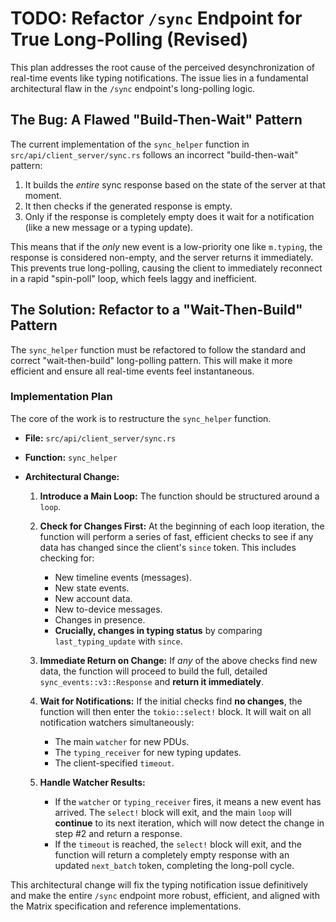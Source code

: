 # TODO: Refactor `/sync` Endpoint for True Long-Polling (Revised)

This plan addresses the root cause of the perceived desynchronization of real-time events like typing notifications. The issue lies in a fundamental architectural flaw in the `/sync` endpoint's long-polling logic.

## The Bug: A Flawed "Build-Then-Wait" Pattern

The current implementation of the `sync_helper` function in `src/api/client_server/sync.rs` follows an incorrect "build-then-wait" pattern:
1.  It builds the *entire* sync response based on the state of the server at that moment.
2.  It then checks if the generated response is empty.
3.  Only if the response is completely empty does it wait for a notification (like a new message or a typing update).

This means that if the *only* new event is a low-priority one like `m.typing`, the response is considered non-empty, and the server returns it immediately. This prevents true long-polling, causing the client to immediately reconnect in a rapid "spin-poll" loop, which feels laggy and inefficient.

## The Solution: Refactor to a "Wait-Then-Build" Pattern

The `sync_helper` function must be refactored to follow the standard and correct "wait-then-build" long-polling pattern. This will make it more efficient and ensure all real-time events feel instantaneous.

### Implementation Plan

The core of the work is to restructure the `sync_helper` function.

*   **File:** `src/api/client_server/sync.rs`
*   **Function:** `sync_helper`
*   **Architectural Change:**

    1.  **Introduce a Main Loop:** The function should be structured around a `loop`.

    2.  **Check for Changes First:** At the beginning of each loop iteration, the function will perform a series of fast, efficient checks to see if any data has changed since the client's `since` token. This includes checking for:
        *   New timeline events (messages).
        *   New state events.
        *   New account data.
        *   New to-device messages.
        *   Changes in presence.
        *   **Crucially, changes in typing status** by comparing `last_typing_update` with `since`.

    3.  **Immediate Return on Change:** If *any* of the above checks find new data, the function will proceed to build the full, detailed `sync_events::v3::Response` and **return it immediately**.

    4.  **Wait for Notifications:** If the initial checks find **no changes**, the function will then enter the `tokio::select!` block. It will wait on all notification watchers simultaneously:
        *   The main `watcher` for new PDUs.
        *   The `typing_receiver` for new typing updates.
        *   The client-specified `timeout`.

    5.  **Handle Watcher Results:**
        *   If the `watcher` or `typing_receiver` fires, it means a new event has arrived. The `select!` block will exit, and the main `loop` will **continue** to its next iteration, which will now detect the change in step #2 and return a response.
        *   If the `timeout` is reached, the `select!` block will exit, and the function will return a completely empty response with an updated `next_batch` token, completing the long-poll cycle.

This architectural change will fix the typing notification issue definitively and make the entire `/sync` endpoint more robust, efficient, and aligned with the Matrix specification and reference implementations.
